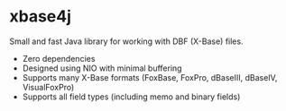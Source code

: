 # xbase4j

Small and fast Java library for working with DBF (X-Base) files.
* Zero dependencies
* Designed using NIO with minimal buffering
* Supports many X-Base formats (FoxBase, FoxPro, dBaseIII, dBaseIV, VisualFoxPro)
* Supports all field types (including memo and binary fields)
